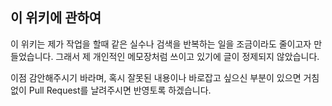 ## 이 위키에 관하여

이 위키는 제가 작업을 할때 같은 실수나 검색을 반복하는 일을 조금이라도 줄이고자 만들었습니다.
그래서 제 개인적인 메모장처럼 쓰이고 있기에 글이 정제되지 않았습니다.

이점 감안해주시기 바라며, 혹시 잘못된 내용이나 바로잡고 싶으신 부분이 있으면 거침없이 Pull Request를 날려주시면 반영토록 하겠습니다.

<!--
# It works! ;-)


## Section 1

Aenean eu leo quam. Pellentesque ornare sem lacinia quam venenatis vestibulum. Cras mattis consectetur purus sit amet fermentum. Integer posuere erat a ante venenatis dapibus posuere velit aliquet. Praesent commodo cursus magna, vel scelerisque nisl consectetur et. Sed posuere consectetur est at lobortis.


## Section 2

Aenean eu leo quam. Pellentesque ornare sem lacinia quam venenatis vestibulum. Donec ullamcorper nulla non metus auctor fringilla. Cras mattis consectetur purus sit amet fermentum. Donec ullamcorper nulla non metus auctor fringilla. Cras justo odio, dapibus ac facilisis in, egestas eget quam.

Vestibulum id ligula porta felis euismod semper. Maecenas faucibus mollis interdum. Morbi leo risus, porta ac consectetur ac, vestibulum at eros. Lorem ipsum dolor sit amet, consectetur adipiscing elit. Integer posuere erat a ante venenatis dapibus posuere velit aliquet.
-->
